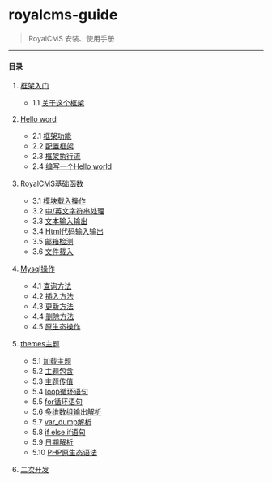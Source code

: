 royalcms-guide
==============

> RoyalCMS 安装、使用手册

------

#### 目录 ####

1.	[框架入门]()
	*	1.1  [关于这个框架](about.md)
					
2. 	[Hello word]()
	* 	2.1 [框架功能]()
	* 	2.2 [配置框架]()
	* 	2.3 [框架执行流]()
	* 	2.4 [编写一个Hello world](hello_world.md)
		
3. 	[RoyalCMS基础函数]()
	* 	3.1 [模块载入操作]()		
	* 	3.2	[中/英文字符串处理]()
	* 	3.3 [文本输入输出]()
	* 	3.4 [Html代码输入输出]()	
	* 	3.5 [邮箱检测]()
	* 	3.6 [文件载入]()
	
4. 	[Mysql操作]()
	* 	4.1 [查询方法]()
	* 	4.2 [插入方法]()
	* 	4.3 [更新方法]()
	* 	4.4 [删除方法]()
	* 	4.5 [原生态操作]()
	
5. 	[themes主题](themes.md)
	* 	5.1 [加载主题]()
	* 	5.2 [主题包含]()
	* 	5.3 [主题传值]()
	* 	5.4 [loop循环语句]()
	* 	5.5 [for循环语句]()
	* 	5.6 [多维数组输出解析]()
	* 	5.7 [var_dump解析]()
	* 	5.8 [if else if语句]()
	* 	5.9 [日期解析]()
	* 	5.10 [PHP原生态语法]()
	
6. 	[二次开发](dev.md)

